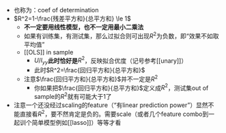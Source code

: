 - 也称为：coef of determination
- $R^2=1-\frac{残差平方和}{总平方和} \le 1$
  - **不一定要用线性模型，也不一定用最小二乘法**
  - 如果有训练集，有测试集，那么过拟合则可出现$R^2$为负数，即“效果不如取平均值”
  - [[OLS]] in sample
    - $U/l_{yy}$**此时恰好是**$R^2$，反映拟合优度（记号参考[[unary]]）
    - 此时$R^2=\frac{回归平方和}{总平方和}$
  - 注意$\frac{回归平方和}{总平方和}$并不一定是$R^2$
    - 你如果把$\frac{回归平方和}{总平方和}$定义成$R^2$，测试集out of sample的$R^2$就有可能大于1了
- 注意一个还没经过scaling的feature（“有linear prediction power”）显然不能直接看$R^2$，要不然肯定是负的。需要scale（或者几个feature combo到一起训个简单模型例如[[lasso]]）等等才看